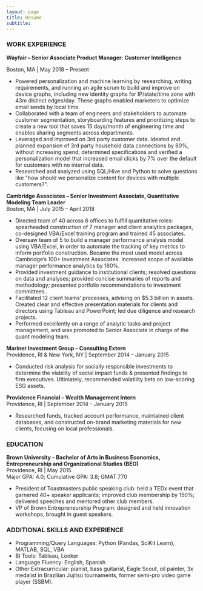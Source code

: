 ```yaml
---
layout: page
title: Resume
subtitle: 
---
```

### WORK EXPERIENCE

**Wayfair – Senior Associate Product Manager: Customer Intelligence**

Boston, MA | May 2018 – Present
- Powered personalization and machine learning by researching, writing requirements, and running an agile scrum to build and improve on device graphs, including new identity graphs for IP/state/time zone with 43m distinct edges/day. These graphs enabled marketers to optimize email sends by local time.
- Collaborated with a team of engineers and stakeholders to automate customer segmentation, storyboarding features and prioritizing steps to create a new tool that saves 15 days/month of engineering time and enables sharing segments across departments.
- Leveraged and improved on 3rd party customer data. Ideated and planned expansion of 3rd party household data connections by 80%, without increasing spend; determined specifications and verified a personalization model that increased email clicks by 7% over the default for customers with no internal data.
- Researched and analyzed using SQL/Hive and Python to solve questions like "how should we personalize content for devices with multiple customers?".

**Cambridge Associates – Senior Investment Associate, Quantitative Modeling Team Leader**  
Boston, MA | July 2015 – April 2018 
- Directed team of 40 across 6 offices to fulfill quantitative roles: spearheaded construction of 7 manager and client analytics packages, co-designed VBA/Excel training program and trained 45 associates.
- Oversaw team of 5 to build a manager performance analysis model using VBA/Excel, in order to automate the tracking of key metrics to inform portfolio construction. Became the most used model across Cambridge’s 100+ Investment Associates. Increased scope of available manager performance analytics by 180%.
- Provided investment guidance to institutional clients; resolved questions on data and analyses; provided concise summaries of reports and methodology; presented portfolio recommendations to investment committees.
- Facilitated 12 client teams’ processes, advising on $5.3 billion in assets. Created clear and effective presentation materials for clients and directors using Tableau and PowerPoint; led due diligence and research projects.
- Performed excellently on a range of analytic tasks and project management, and was promoted to Senior Associate in charge of the quant modeling team.

**Mariner Investment Group – Consulting Extern**  
Providence, RI & New York, NY | September 2014 – January 2015  
- Conducted risk analysis for socially responsible investments to determine the viability of social impact funds & presented findings to firm executives. Ultimately, recommended volatility bets on low-scoring ESG assets.

**Providence Financial – Wealth Management Intern**  
Providence, RI | September 2014 – January 2015  
- Researched funds, tracked account performance, maintained client databases, and constructed on-brand marketing materials for new clients, focusing on local professionals.

### EDUCATION

**Brown University – Bachelor of Arts in Business Economics, Entrepreneurship and Organizational Studies (BEO)**  
Providence, RI | May 2015  
Major GPA: 4.0; Cumulative GPA: 3.8; GMAT 770
- President of Toastmasters public speaking club: held a TEDx event that garnered 40+ speaker applicants; improved club membership by 150%; delivered speeches and mentored other club members.  
- VP of Brown Entrepreneurship Program: designed and held innovation workshops, brought in guest speakers.

### ADDITIONAL SKILLS AND EXPERIENCE  
  
- Programming/Query Languages: Python (Pandas, SciKit Learn), MATLAB, SQL, VBA  
- BI Tools: Tableau, Looker
- Language Fluency: English, Spanish  
- Other Extracurricular: pianist, bass guitarist, Eagle Scout, oil painter, 3x medalist in Brazilian Jujitsu tournaments, former semi-pro video game player (SSBM).
